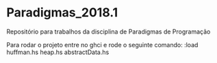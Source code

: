 # Paradigmas_2018.1
Repositório para trabalhos da disciplina de Paradigmas de Programação

Para rodar o projeto entre no ghci e rode o seguinte comando:
:load huffman.hs heap.hs abstractData.hs
 
